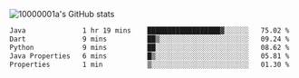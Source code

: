 ![10000001a's GitHub stats](https://github-readme-stats.vercel.app/api?username=10000001a&show_icons=true&theme=onedark&count_private=true)

<!-- [![Top Langs](https://github-readme-stats.vercel.app/api/top-langs/?username=10000001a&layout=compact&theme=onedark&langs_count=5)](https://github.com/anuraghazra/github-readme-stats) -->
<!--
**10000001a/10000001a** is a ✨ _special_ ✨ repository because its `README.md` (this file) appears on your GitHub profile.

Here are some ideas to get you started:

- 🔭 I’m currently working on ...
- 🌱 I’m currently learning ...
- 👯 I’m looking to collaborate on ...
- 🤔 I’m looking for help with ...
- 💬 Ask me about ...
- 📫 How to reach me: ...
- 😄 Pronouns: ...
- ⚡ Fun fact: ...
-->

<!--START_SECTION:waka-->

```txt
Java              1 hr 19 mins    ██████████████████▓░░░░░░   75.02 %
Dart              9 mins          ██▒░░░░░░░░░░░░░░░░░░░░░░   09.24 %
Python            9 mins          ██░░░░░░░░░░░░░░░░░░░░░░░   08.62 %
Java Properties   6 mins          █▒░░░░░░░░░░░░░░░░░░░░░░░   05.81 %
Properties        1 min           ▒░░░░░░░░░░░░░░░░░░░░░░░░   01.30 %
```

<!--END_SECTION:waka-->
